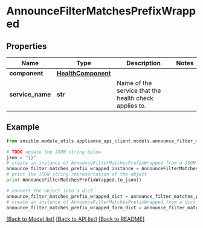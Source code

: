 # AnnounceFilterMatchesPrefixWrapped


## Properties
Name | Type | Description | Notes
------------ | ------------- | ------------- | -------------
**component** | [**HealthComponent**](HealthComponent.md) |  | 
**service_name** | **str** | Name of the service that the health check applies to. | 

## Example

```python
from ansible.module_utils.appliance_api_client.models.announce_filter_matches_prefix_wrapped import AnnounceFilterMatchesPrefixWrapped

# TODO update the JSON string below
json = "{}"
# create an instance of AnnounceFilterMatchesPrefixWrapped from a JSON string
announce_filter_matches_prefix_wrapped_instance = AnnounceFilterMatchesPrefixWrapped.from_json(json)
# print the JSON string representation of the object
print AnnounceFilterMatchesPrefixWrapped.to_json()

# convert the object into a dict
announce_filter_matches_prefix_wrapped_dict = announce_filter_matches_prefix_wrapped_instance.to_dict()
# create an instance of AnnounceFilterMatchesPrefixWrapped from a dict
announce_filter_matches_prefix_wrapped_form_dict = announce_filter_matches_prefix_wrapped.from_dict(announce_filter_matches_prefix_wrapped_dict)
```
[[Back to Model list]](../README.md#documentation-for-models) [[Back to API list]](../README.md#documentation-for-api-endpoints) [[Back to README]](../README.md)


